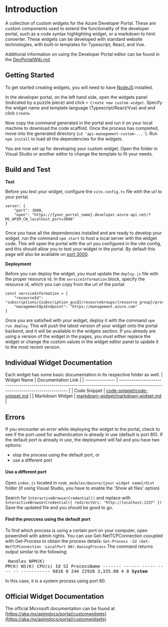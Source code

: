 # Introduction 
A collection of custom widgets for the Azure Developer Portal. 
These are custom components used to extend the functionality of the developer portal, 
such as a code syntax highlighting widget, or a markdown to html converter.
These widgets can be developed with standard website technologies, with built-in templates for Typescript, React, and Vue.

Additional information on using the Developer Portal editor can be found in the [DevPortalWiki.md](DevPortalWiki.md)


## Getting Started
To get started creating widgets, you will need to have [NodeJS](https://nodejs.org/en/) installed.
 
In the developer portal, on the left hand side, open the widgets panel (indicated by a puzzle piece) and click `+ Create new custom widget`.
Specify the widget name and template language (Typescript/React/Vue) and and click `Create`.

Now copy the command generated in the portal and run it on your local machine to download the code scaffold.
Once the process has completed, move into the generated directory (`cd 'api-management-custom-...'`).
Run `npm install` to load all the dependencies for the widgets.

You are now set up for developing your custom widget. 
Open the folder in Visual Studio or another editor to change the template to fit your needs.


## Build and Test
**Test**

Before you test your widget, configure the `vite.config.ts` file with the url to your portal.

    server: {
	    "port": 3000,
	    "open": "https://{your_portal_name}.developer.azure-api.net/?MS_APIM_CW_localhost_port=3000"
    }

Once you have all the dependencies installed and are ready to develop your widget, run the command `npm start`
to host a local server with the widget code. This will open the portal with the url you configured in the vite config, 
and this should allow you to test your widget in the portal.
By default this page will also be available on [port 3000](http://localhost:3000).

**Deployment**

Before you can deploy the widget, you must update the `deploy.js` file with the proper resource id. 
In the `serviceInformation` block, specify the resource id, which you can copy from the url of the portal.

    const serviceInformation = {
	    "resourceId": "subscriptions/{subscription_guid}/resourceGroups/{resource_group}/providers/Microsoft.ApiManagement/service/{your_service_name}",
	    "managementApiEndpoint": "https://management.azure.com"
    }

Once you are satisfied with your widget, deploy it with the command `npm run deploy`.
This will push the latest version of your widget onto the portal backend, and it will be available in the widgets section.
If you already are using a version of the widget in the pages, you must either replace the widget 
or change the custom values in the widget editor panel to update it to the most recent version.

## Individual Widget Documentation
Each widget has some basic documentation in its respective folder as well.
| Widget Name     | Documentation Link                                                                                                                 |
| --------------- | ---------------------------------------------------------------------------------------------------------------------------------- |
| Code Snippet    | [code-snippet/code-snippet.md](https://github.com/FXZFun/AzureDevPortalWidgets/blob/main/code-snippet/code-snippet.md)             |
| Markdown Widget | [markdown-widget/markdown-widget.md](https://github.com/FXZFun/AzureDevPortalWidgets/blob/main/markdown-widget/markdown-widget.md) |

## Errors

If you encounter an error while deploying the widget to the portal, check to see if the port used for authentication is already in use (default is port 80).
If the default port is already in use, the deployment will fail and you have two options:
  - stop the process using the default port, or
  - use a different port

#### Use a different port
Open `index.js` located in `node_modules/@azure/{your widget name}/dist` folder
(if using Visual Studio, you have to enable the 'Show all files' option)

Search for `InteractiveBrowserCredential()` and replace with `InteractiveBrowserCredential({ redirectUri: "http://localhost:1337" })`
Save the updated file and you should be good to go. 

#### Find the proccess using the default port
To find which process is using a certain port on your computer, open powershell with admin rights.
You can use Get-NetTCPConnection cooupled with Get-Process to obtain the process details: `Get-Process -Id (Get-NetTCPConnection -LocalPort 80).OwningProcess`
The command returns output similar to the following:<pre>
    Handles  NPM(K)    PM(K)      WS(K)     CPU(s)     Id  SI ProcessName
    -------  ------    -----      -----     ------     --  -- -----------
    6816     0         244        22928     3,335.80    4   0 <b>System</b></pre>
In this case, it is a system process using port 80.


## Official Widget Documentation
The official Microsoft documentation can be found at [https://aka.ms/apimdocs/portal/customwidgets](https://aka.ms/apimdocs/portal/customwidgets)
